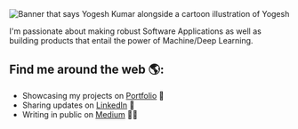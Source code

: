 <img src="https://user-images.githubusercontent.com/22027039/116809621-2cedbf80-ab3f-11eb-9967-e977466b1f32.PNG" alt="Banner that says Yogesh Kumar alongside a cartoon illustration of Yogesh">

I'm passionate about making robust Software Applications as well as building products that entail the power of Machine/Deep Learning.

## Find me around the web 🌎: 
- Showcasing my projects on <a href="https://b-yogesh.github.io/"> Portfolio</a> 🏓
- Sharing updates on <a href="https://www.linkedin.com/in/yogesh-kumar-baljeet-singh-7b0bb585/">LinkedIn</a> 💼
- Writing in public on <a href="https://yogesh-kumar.medium.com/">Medium</a> ✍🏾
